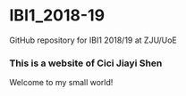 # IBI1_2018-19
GitHub repository for IBI1 2018/19 at ZJU/UoE

### This is a website of Cici Jiayi Shen
Welcome to my small world!